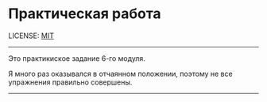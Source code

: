 # Практическая работа

LICENSE: [MIT](./license.md)

---

Это практикиское задание 6-го модуля. 

Я много раз оказывался в отчаянном положении, поэтому не все упражнения правильно совершены.

---
